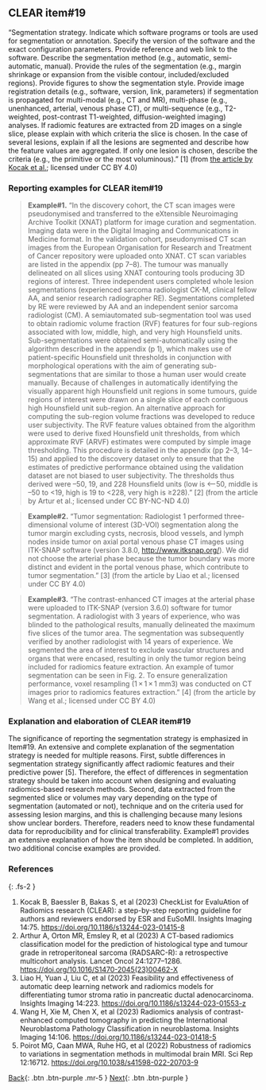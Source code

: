 ## CLEAR item#19


“Segmentation strategy. Indicate which software programs or tools are used for segmentation or annotation. Specify the version of the software and the exact configuration parameters. Provide reference and web link to the software. Describe the segmentation method (e.g., automatic, semi-automatic, manual). Provide the rules of the segmentation (e.g., margin shrinkage or expansion from the visible contour, included/excluded regions). Provide figures to show the segmentation style. Provide image registration details (e.g., software, version, link, parameters) if segmentation is propagated for multi-modal (e.g., CT and MR), multi-phase (e.g., unenhanced, arterial, venous phase CT), or multi-sequence (e.g., T2-weighted, post-contrast T1-weighted, diffusion-weighted imaging) analyses. If radiomic features are extracted from 2D images on a single slice, please explain with which criteria the slice is chosen. In the case of several lesions, explain if all the lesions are segmented and describe how the feature values are aggregated. If only one lesion is chosen, describe the criteria (e.g., the primitive or the most voluminous).” [1] (from [the article by Kocak et al.](https://insightsimaging.springeropen.com/articles/10.1186/s13244-023-01415-8); licensed under CC BY 4.0)


### Reporting examples for CLEAR item#19

> **Example#1.** “In the discovery cohort, the CT scan images were pseudonymised and transferred to the eXtensible Neuroimaging Archive Toolkit (XNAT) platform for image curation and segmentation. Imaging data were in the Digital Imaging and Communications in Medicine format. In the validation cohort, pseudonymised CT scan images from the European Organisation for Research and Treatment of Cancer repository were uploaded onto XNAT. CT scan variables are listed in the appendix (pp 7–8). The tumour was manually delineated on all slices using XNAT contouring tools producing 3D regions of interest. Three independent users completed whole lesion segmentations (experienced sarcoma radiologist CK-M, clinical fellow AA, and senior research radiographer RE). Segmentations completed by RE were reviewed by AA and an independent senior sarcoma radiologist (CM). A semiautomated sub-segmentation tool was used to obtain radiomic volume fraction (RVF) features for four sub-regions associated with low, middle, high, and very high Hounsfield units. Sub-segmentations were obtained semi-automatically using the algorithm described in the appendix (p 1), which makes use of patient-specific Hounsfield unit thresholds in conjunction with morphological operations with the aim of generating sub-segmentations that are similar to those a human user would create manually. Because of challenges in automatically identifying the visually apparent high Hounsfield unit regions in some tumours, guide regions of interest were drawn on a single slice of each contiguous high Hounsfield unit sub-region. An alternative approach for computing the sub-region volume fractions was developed to reduce user subjectivity. The RVF feature values obtained from the algorithm were used to derive fixed Hounsfield unit thresholds, from which approximate RVF (ARVF) estimates were computed by simple image thresholding. This procedure is detailed in the appendix (pp 2–3, 14–15) and applied to the discovery dataset only to ensure that the estimates of predictive performance obtained using the validation dataset are not biased to user subjectivity. The thresholds thus derived were –50, 19, and 228 Hounsfield units (low is <–50, middle is –50 to <19, high is 19 to <228, very high is ≥228).” [2] (from the article by Artur et al.; licensed under CC BY-NC-ND 4.0)

> **Example#2.** “Tumor segmentation: Radiologist 1 performed three-dimensional volume of interest (3D-VOI) segmentation along the tumor margin excluding cysts, necrosis, blood vessels, and lymph nodes inside tumor on axial portal venous phase CT images using ITK-SNAP software (version 3.8.0, http://www.itksnap.org/). We did not choose the arterial phase because the tumor boundary was more distinct and evident in the portal venous phase, which contribute to tumor segmentation.” [3] (from the article by Liao et al.; licensed under CC BY 4.0)

> **Example#3.** “The contrast-enhanced CT images at the arterial phase were uploaded to ITK-SNAP (version 3.6.0) software for tumor segmentation. A radiologist with 3 years of experience, who was blinded to the pathological results, manually delineated the maximum five slices of the tumor area. The segmentation was subsequently verified by another radiologist with 14 years of experience. We segmented the area of interest to exclude vascular structures and organs that were encased, resulting in only the tumor region being included for radiomics feature extraction. An example of tumor segmentation can be seen in Fig. 2. To ensure generalization performance, voxel resampling (1 × 1 × 1 mm3) was conducted on CT images prior to radiomics features extraction.” [4] (from the article by Wang et al.; licensed under CC BY 4.0)

### Explanation and elaboration of CLEAR item#19

The significance of reporting the segmentation strategy is emphasized in Item#19. An extensive and complete explanation of the segmentation strategy is needed for multiple reasons. First, subtle differences in segmentation strategy significantly affect radiomic features and their predictive power [5]. Therefore, the effect of differences in segmentation strategy should be taken into account when designing and evaluating radiomics-based research methods. Second, data extracted from the segmented slice or volumes may vary depending on the type of segmentation (automated or not), technique and on the criteria used for assessing lesion margins, and this is challenging because many lesions show unclear borders. Therefore, readers need to know these fundamental data for reproducibility and for clinical transferability. Example#1 provides an extensive explanation of how the item should be completed. In addition, two additional concise examples are provided.

### References

{: .fs-2 }

1. 	Kocak B, Baessler B, Bakas S, et al (2023) CheckList for EvaluAtion of Radiomics research (CLEAR): a step-by-step reporting guideline for authors and reviewers endorsed by ESR and EuSoMII. Insights Imaging 14:75. https://doi.org/10.1186/s13244-023-01415-8
2. 	Arthur A, Orton MR, Emsley R, et al (2023) A CT-based radiomics classification model for the prediction of histological type and tumour grade in retroperitoneal sarcoma (RADSARC-R): a retrospective multicohort analysis. Lancet Oncol 24:1277–1286. https://doi.org/10.1016/S1470-2045(23)00462-X
3. 	Liao H, Yuan J, Liu C, et al (2023) Feasibility and effectiveness of automatic deep learning network and radiomics models for differentiating tumor stroma ratio in pancreatic ductal adenocarcinoma. Insights Imaging 14:223. https://doi.org/10.1186/s13244-023-01553-z
4. 	Wang H, Xie M, Chen X, et al (2023) Radiomics analysis of contrast-enhanced computed tomography in predicting the International Neuroblastoma Pathology Classification in neuroblastoma. Insights Imaging 14:106. https://doi.org/10.1186/s13244-023-01418-5
5. 	Poirot MG, Caan MWA, Ruhe HG, et al (2022) Robustness of radiomics to variations in segmentation methods in multimodal brain MRI. Sci Rep 12:16712. https://doi.org/10.1038/s41598-022-20703-9

[Back](https://radiomic.github.io/CLEAR-E3/docs/Item2.html){: .btn .btn-purple .mr-5 }
[Next](https://radiomic.github.io/CLEAR-E3/docs/Item4.html){: .btn .btn-purple   }
